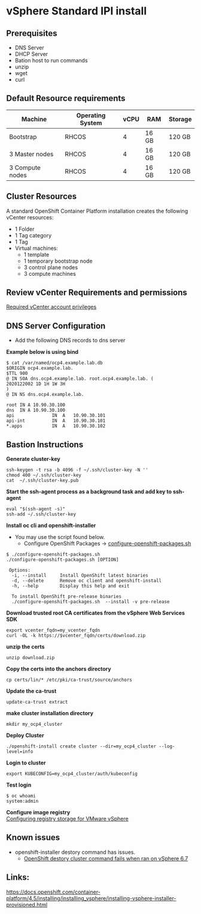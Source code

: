 # vSphere Standard IPI install

## Prerequisites
* DNS Server 
* DHCP Server
* Bation host to run commands 
* unzip
* wget
* curl 

## Default Resource requirements  


Machine  | Operating System  | vCPU  | RAM  |  Storage |  
--|---|---|---|--|  
Bootstrap  | RHCOS  | 4  | 16 GB  | 120 GB|    
3 Master nodes  |  RHCOS | 4  | 16 GB  | 120 GB|    
3 Compute nodes  |  RHCOS | 4  | 16 GB  |  120 GB|    


## Cluster Resources
A standard OpenShift Container Platform installation creates the following vCenter resources:

* 1 Folder
* 1 Tag category
* 1 Tag
* Virtual machines:
  * 1 template
  * 1 temporary bootstrap node
  * 3 control plane nodes
  * 3 compute machines

## Review vCenter Requirements and permissions 
[Required vCenter account privileges](https://docs.openshift.com/container-platform/4.5/installing/installing_vsphere/installing-vsphere-installer-provisioned.html#installation-vsphere-installer-infra-requirements_installing-vsphere-installer-provisioned)


## DNS Server Configuration 
* Add the following DNS records to dns server

**Example below is using bind**
```
$ cat /var/named/ocp4.example.lab.db 
$ORIGIN ocp4.example.lab.
$TTL 900
@ IN SOA dns.ocp4.example.lab. root.ocp4.example.lab. (
2020122002 1D 1H 1W 3H
)
@ IN NS dns.ocp4.example.lab.

root IN A 10.90.30.100
dns  IN A 10.90.30.100
api              IN  A   10.90.30.101
api-int          IN  A   10.90.30.101
*.apps           IN  A   10.90.30.102

```

## Bastion Instructions
**Generate cluster-key**
```
ssh-keygen -t rsa -b 4096 -f ~/.ssh/cluster-key -N ''
chmod 400 ~/.ssh/cluster-key
cat  ~/.ssh/cluster-key.pub
```

**Start the ssh-agent process as a background task and add key to ssh-agent**
```
eval "$(ssh-agent -s)"
ssh-add ~/.ssh/cluster-key 
```


**Install oc cli and openshift-installer**
* You may use the script found below.
  * Configure OpenShift Packages -> [configure-openshift-packages.sh](../pre-steps/configure-openshift-packages.sh)
```
$ ./configure-openshift-packages.sh 
./configure-openshift-packages.sh [OPTION]

 Options:
  -i, --install     Install OpenShift latest binaries
  -d, --delete      Remove oc client and openshift-install
  -h, --help        Display this help and exit

  To install OpenShift pre-release binaries
  ./configure-openshift-packages.sh  --install -v pre-release

```

**Download trusted root CA certificates from the vSphere Web Services SDK**
```
export vcenter_fqdn=my_vcenter_fqdn
curl -OL -k https://$vcenter_fqdn/certs/download.zip
```

**unzip the certs**
```
unzip download.zip 
```

**Copy the certs into the anchors directory**
```
cp certs/lin/* /etc/pki/ca-trust/source/anchors
```

**Update the ca-trust**
```
update-ca-trust extract
```

**make cluster installation directory**
```
mkdir my_ocp4_cluster
```

**Deploy Cluster**
```
./openshift-install create cluster --dir=my_ocp4_cluster --log-level=info 
```

**Login to cluster**
```
export KUBECONFIG=my_ocp4_cluster/auth/kubeconfig
```

**Test login**
```
$ oc whoami
system:admin
```

**Configure image registry**  
[Configuring registry storage for VMware vSphere](https://docs.openshift.com/container-platform/4.5/installing/installing_vsphere/installing-vsphere-installer-provisioned.html#registry-configuring-storage-vsphere_installing-vsphere-installer-provisioned)


## Known issues
* openshift-installer destory command has issues.  
  * [OpenShift destory cluster command fails when ran on vSphere 6.7](https://bugzilla.redhat.com/show_bug.cgi?id=1871306)


## Links: 
https://docs.openshift.com/container-platform/4.5/installing/installing_vsphere/installing-vsphere-installer-provisioned.html
